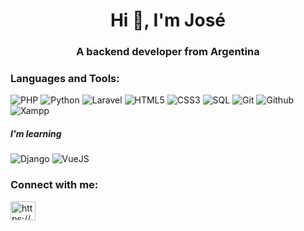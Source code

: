 <h1 align="center">Hi 👋, I'm José</h1>
<h3 align="center">A backend developer from Argentina</h3>

<h3 align="left">Languages and Tools:</h3>

![PHP](https://img.shields.io/badge/-PHP-777BB4?style=flat&logo=php&logoColor=white)
![Python](https://img.shields.io/badge/Python-FFD43B?style=flat&logo=python&logoColor=blue)
![Laravel](https://img.shields.io/badge/-Laravel-FF2D20?style=flat&logo=Laravel&logoColor=white)
![HTML5](https://img.shields.io/badge/-HTML5-E34F26?style=flat&logo=html5&logoColor=white)
![CSS3](https://img.shields.io/badge/-CSS3-1572B6?style=flat&logo=css3&logoColor=0078D6)
![SQL](https://img.shields.io/badge/-SQL-003545?style=flat&logo=mariadb&logoColor=white)
![Git](https://img.shields.io/badge/-Git-100000?style=flat&logo=git&&logoColor=white)
![Github](https://img.shields.io/badge/GitHub-100000?style=flat&logo=github&logoColor=white)
![Xampp](https://img.shields.io/badge/Xampp-F37623?style=flat&logo=xampp&logoColor=white)

##### I'm learning
![Django](https://img.shields.io/badge/Django-092E20?style=flat&logo=django&logoColor=green)
![VueJS](https://img.shields.io/badge/Vue%20js-35495E?style=flat&logo=vuedotjs&logoColor=4FC08D)

<h3 align="left">Connect with me:</h3>
<p align="left">
<a href="https://linkedin.com/in/https://www.linkedin.com/in/jose-caramello/" target="blank"><img align="center" src="https://raw.githubusercontent.com/rahuldkjain/github-profile-readme-generator/master/src/images/icons/Social/linked-in-alt.svg" alt="https://www.linkedin.com/in/jose-caramello/" height="30" width="40" /></a>
</p>


